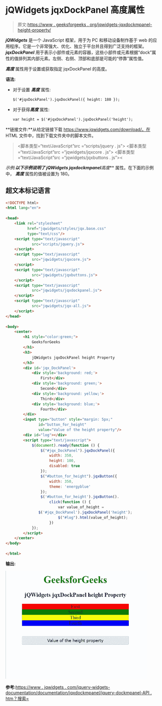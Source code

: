 # jQWidgets jqxDockPanel 高度属性

> 原文:[https://www . geeksforgeeks . org/jqwidgets-jqxdockmpanel-height-property/](https://www.geeksforgeeks.org/jqwidgets-jqxdockpanel-height-property/)

***jQWidgets*** 是一个 JavaScript 框架，用于为 PC 和移动设备制作基于 web 的应用程序。它是一个非常强大、优化、独立于平台并且得到广泛支持的框架。 ***jqxDockPanel*** 用于表示小部件或元素的容器，这些小部件或元素根据“dock”属性的值排列其内部元素。左侧、右侧、顶部和底部是可能的“停靠”属性值。

***高度*** 属性用于设置或获取指定 jqxDockPanel 的高度。

**语法:**

*   对于设置 ***高度*** 属性:

    ```html
    $('#jqxDockPanel').jqxDockPanel({ height: 180 });  
    ```

*   对于获得***高度*** 属性:

    ```html
    var height = $('#jqxDockPanel').jqxDockPanel('height');
    ```

**链接文件:**从给定链接下载 https://www.jqwidgets.com/download/。在 HTML 文件中，找到下载文件夹中的脚本文件。

> <link rel="”stylesheet”" href="”jqwidgets/styles/jqx.base.css”" type="”text/css”">
> <脚本类型=“text/JavaScript”src =“scripts/jquery . js”></script>
> <脚本类型=“text/JavaScript”src =“jqwidgets/jqxcore . js”></script>
> <脚本类型=“text/JavaScript”src =“jqwidgets/jqxbuttons . js”><

**示例:**以下示例说明了 jQWidgets jqxdockmpanel***高度*** 属性。在下面的示例中， ***高度*** 属性的值被设置为 180。

## 超文本标记语言

```html
<!DOCTYPE html>
<html lang="en">

<head>
    <link rel="stylesheet"
          href="jqwidgets/styles/jqx.base.css" 
          type="text/css"/>
    <script type="text/javascript" 
            src="scripts/jquery.js">
    </script>
    <script type="text/javascript" 
            src="jqwidgets/jqxcore.js">
    </script>
    <script type="text/javascript" 
            src="jqwidgets/jqxbuttons.js">
    </script>
    <script type="text/javascript" 
            src="jqwidgets/jqxdockpanel.js">
    </script>
    <script type="text/javascript" 
            src="jqwidgets/jqx-all.js">
    </script>
</head>

<body>
    <center>
        <h1 style="color:green;">
            GeeksforGeeks
        </h1>
        <h3>
            jQWidgets jqxDockPanel height Property
        </h3>
        <div id='jqx_DockPanel'>
            <div style='background: red;'>
                First</div>
            <div style='background: green;'>
                Second</div>
            <div style='background: yellow;'>
                Third</div>
            <div style='background: blue;'>
                Fourth</div>
        </div>
        <input type="button" style="margin: 5px;" 
               id="button_for_height" 
               value="Value of the height property"/>
        <div id="log"></div>
        <script type="text/javascript">
            $(document).ready(function () {
                $("#jqx_DockPanel").jqxDockPanel({
                    width: 350,
                    height: 100,
                    disabled: true
                });
                $("#button_for_height").jqxButton({
                    width: 350,
                    theme: 'energyblue'
                });
                $('#button_for_height').jqxButton().
                    click(function () {
                        var value_of_height =
               $('#jqx_DockPanel').jqxDockPanel('height');
                        $("#log").html(value_of_height);
                    })
            });
        </script>
    </center>
</body>

</html>
```

**输出:**

![](img/6b563a64d842b13aad1ce124c586b18b.png)

**参考:**[https://www . jqwidgets . com/jquery-widgets-documentation/documentation/jqxdockmpanel/jquery-dockmpanel-API . htm？搜索=](https://www.jqwidgets.com/jquery-widgets-documentation/documentation/jqxdockpanel/jquery-dockpanel-api.htm?search=)